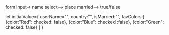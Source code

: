 form
input-> name
select--> place
married--> true/false

let initialValue={
userName="",
country:"",
isMarried:"",
favColors:[
{color:"Red": checked: false},
{color:"Blue": checked :false},
{color:"Green": checked: false}
]
}

